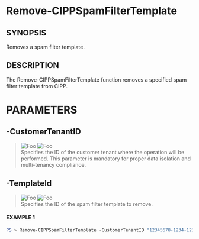 # Remove-CIPPSpamFilterTemplate
## SYNOPSIS
Removes a spam filter template.
## DESCRIPTION
The Remove-CIPPSpamFilterTemplate function removes a specified spam filter template from CIPP.
# PARAMETERS

## **-CustomerTenantID**
> ![Foo](https://img.shields.io/badge/Type-String-Blue?) ![Foo](https://img.shields.io/badge/Mandatory-TRUE-Red?) \
Specifies the ID of the customer tenant where the operation will be performed. This parameter is mandatory for proper data isolation and multi-tenancy compliance.

  ## **-TemplateId**
> ![Foo](https://img.shields.io/badge/Type-String-Blue?) ![Foo](https://img.shields.io/badge/Mandatory-TRUE-Red?) \
Specifies the ID of the spam filter template to remove.

 #### EXAMPLE 1
```powershell
PS > Remove-CIPPSpamFilterTemplate -CustomerTenantID "12345678-1234-1234-1234-1234567890AB" -TemplateId "98765432-4321-4321-4321-BA0987654321"
```

